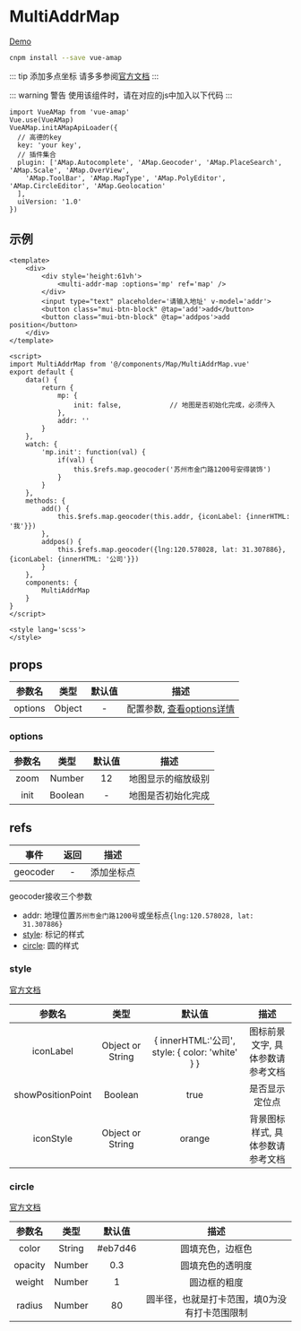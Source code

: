 # MultiAddrMap
[Demo](http://watasi.gitee.io/infozx_api/dist/#/multiAddrMap) <br />

```bash
cnpm install --save vue-amap
```
::: tip 添加多点坐标
请多多参阅[官方文档](http://lbs.amap.com/api/javascript-api/reference/map)
:::

::: warning 警告
使用该组件时，请在对应的js中加入以下代码
:::
```javascript{5}
import VueAMap from 'vue-amap'
Vue.use(VueAMap)
VueAMap.initAMapApiLoader({
  // 高德的key
  key: 'your key',
  // 插件集合
  plugin: ['AMap.Autocomplete', 'AMap.Geocoder', 'AMap.PlaceSearch', 'AMap.Scale', 'AMap.OverView',
    'AMap.ToolBar', 'AMap.MapType', 'AMap.PolyEditor', 'AMap.CircleEditor', 'AMap.Geolocation'
  ],
  uiVersion: '1.0'
})
```

## 示例
```vue{13}
<template>
	<div>
		<div style='height:61vh'>
			<multi-addr-map :options='mp' ref='map' />
		</div>
		<input type="text" placeholder='请输入地址' v-model='addr'>
		<button class="mui-btn-block" @tap='add'>add</button>
		<button class="mui-btn-block" @tap='addpos'>add position</button>
	</div>
</template>

<script>
import MultiAddrMap from '@/components/Map/MultiAddrMap.vue'
export default {
	data() {
		return {
			mp: {
				init: false,			// 地图是否初始化完成，必须传入
			},
			addr: ''
		}
	},
	watch: {
		'mp.init': function(val) {
			if(val) {
				this.$refs.map.geocoder('苏州市金门路1200号安得装饰')
			}
		}
	},
	methods: {
		add() {
			this.$refs.map.geocoder(this.addr, {iconLabel: {innerHTML: '我'}})
		},
		addpos() {
			this.$refs.map.geocoder({lng:120.578028, lat: 31.307886}, {iconLabel: {innerHTML: '公司'}})
		}
	},
	components: {
		MultiAddrMap
	}
}
</script>

<style lang='scss'>
</style>
```

## props
|参数名|类型|默认值|描述|
|:---:|:---:|:---:|:---:|
|options|Object|-|配置参数, [查看options详情](#options)|

### options
|参数名|类型|默认值|描述|
|:---:|:---:|:---:|:---:|
|zoom|Number|12|地图显示的缩放级别|
|init|Boolean|-|地图是否初始化完成|

## refs
|事件|返回|描述|
|:---:|:---:|:---:|
|geocoder|-|添加坐标点|
geocoder接收三个参数
* addr: 地理位置`苏州市金门路1200号`或坐标点`{lng:120.578028, lat: 31.307886}`
* [style](#style): 标记的样式
* [circle](#circle): 圆的样式

### style
[官方文档](http://lbs.amap.com/api/javascript-api/reference-amap-ui/overlay/simplemarker)

|参数名|类型|默认值|描述|
|:---:|:---:|:---:|:---:|
|iconLabel|Object or String|{ innerHTML:'公司', style: { color: 'white' } }|图标前景文字, 具体参数请参考文档|
|showPositionPoint|Boolean|true|是否显示定位点|
|iconStyle|Object or String|orange|背景图标样式, 具体参数请参考文档|

### circle
[官方文档](http://lbs.amap.com/api/javascript-api/reference/overlay#circle)

|参数名|类型|默认值|描述|
|:---:|:---:|:---:|:---:|
|color|String|#eb7d46|圆填充色，边框色|
|opacity|Number|0.3|圆填充色的透明度|
|weight|Number|1|圆边框的粗度|
|radius|Number|80|圆半径，也就是打卡范围，填0为没有打卡范围限制|